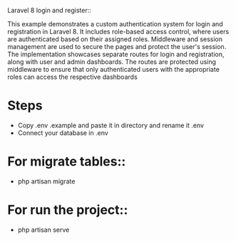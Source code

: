 Laravel 8 login and register::

This example demonstrates a custom authentication system for login and registration in Laravel 8. It includes role-based access control, where users are authenticated based on their assigned roles. Middleware and session management are used to secure the pages and protect the user's session. The implementation showcases separate routes for login and registration, along with user and admin dashboards. The routes are protected using middleware to ensure that only authenticated users with the appropriate roles can access the respective dashboards

# Steps

- Copy .env .example and paste it in directory and rename it .env
- Connect your database in .env

<!-- Commands you have to run in this project -->
# For migrate tables::
- php artisan migrate

# For run the project::
- php artisan serve
